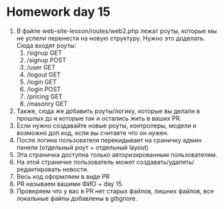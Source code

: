 # Homework day 15

1. В файле web-site-lesson/routes/web2.php лежат роуты, которые мы не успели
перенести на новую структуру. Нужно это доделать. Сюда входят роуты:
   1. /signup GET
   2. /signup POST
   3. /user GET
   4. /logout GET
   5. /login GET
   6. /login POST
   7. /pricing GET
   8. /masonry GET
2. Также, сюда же добавить роуты/логику, которые вы делали в прошлых дз и
которые так и остались жить в ваших PR. 
3. Если нужно создавайте новые роуты, контролеры, модели и возможно доп код, если вы считаете что он нужен.
4. После логина пользователя перекидывает на сраничку админ панели (отдельный роут + отдельный layout)
5. Эта страничка доступна только авторизированным пользователям.
6. На этой страничке пользователь может создавать/удалять/редактировать новости.
7. Весь код оформляем в виде PR
8. PR называем вашими ФИО + day 15.
9. Проверяем что у вас в PR нет старых файлов, лишних файлов, все локальные файлы добавлены в gitignore.